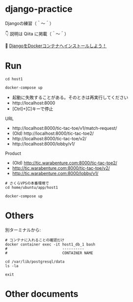 # django-practice

Djangoの練習（＾～＾）  

👇 説明は Qiita に掲載（＾～＾）  

📖 [DjangoをDockerコンテナへインストールしよう！](https://qiita.com/muzudho1/items/eb0df0ea604e1fd9cdae)  

# Run

```shell
cd host1

docker-compose up
```

* 起動に失敗することがある。そのときは再実行してください
* http://localhost:8000
* [Ctrl]+[C]キーで停止

URL

* http://localhost:8000/tic-tac-toe/v1/match-request/
* (Old) http://localhost:8000/tic-tac-toe2/
* http://localhost:8000/tic-tac-toe/v2/
* http://localhost:8000/lobby/v1/

Product

* (Old) http://tic.warabenture.com:8000/tic-tac-toe2/
* http://tic.warabenture.com:8000/tic-tac-toe/v2/
* http://tic.warabenture.com:8000/lobby/v1/

```shell
# さくらVPSの本番環境で
cd home/ubuntu/app/host1

docker-compose up
```

# Others

別ターミナルから:  

```shell
# コンテナに入れることの確認だけ
docker container exec -it host1_db_1 bash
#                         ----------
#                         CONTAINER NAME

cd /var/lib/postgresql/data
ls -la

exit
```

# Other documents
